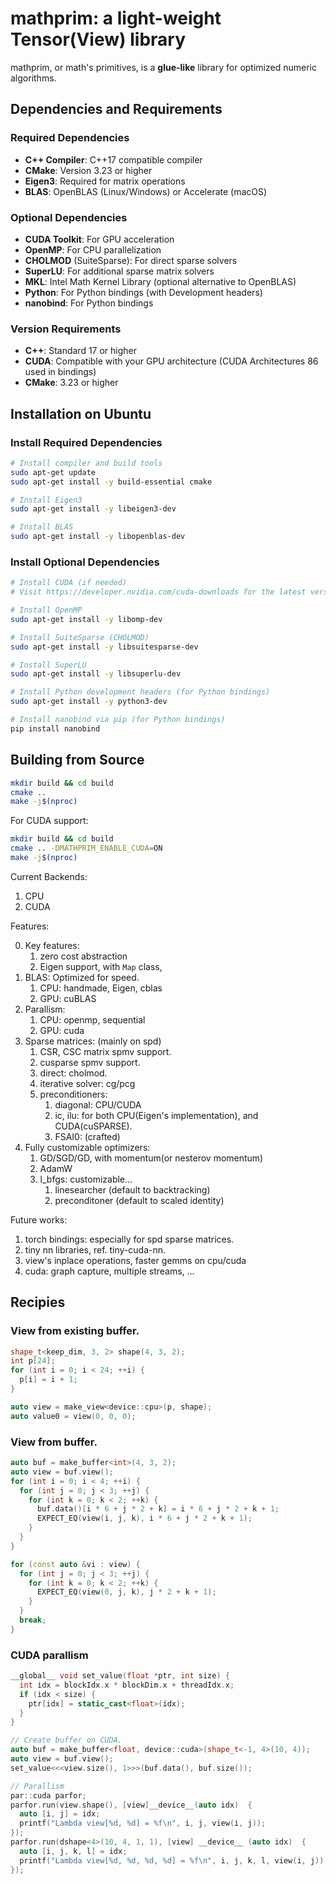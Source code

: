 # mathprim: a light-weight Tensor(View) library

mathprim, or math's primitives, is a **glue-like** library for optimized numeric algorithms.

## Dependencies and Requirements

### Required Dependencies
- **C++ Compiler**: C++17 compatible compiler
- **CMake**: Version 3.23 or higher
- **Eigen3**: Required for matrix operations
- **BLAS**: OpenBLAS (Linux/Windows) or Accelerate (macOS)

### Optional Dependencies
- **CUDA Toolkit**: For GPU acceleration
- **OpenMP**: For CPU parallelization
- **CHOLMOD** (SuiteSparse): For direct sparse solvers
- **SuperLU**: For additional sparse matrix solvers
- **MKL**: Intel Math Kernel Library (optional alternative to OpenBLAS)
- **Python**: For Python bindings (with Development headers)
- **nanobind**: For Python bindings

### Version Requirements
- **C++**: Standard 17 or higher
- **CUDA**: Compatible with your GPU architecture (CUDA Architectures 86 used in bindings)
- **CMake**: 3.23 or higher

## Installation on Ubuntu

### Install Required Dependencies
```bash
# Install compiler and build tools
sudo apt-get update
sudo apt-get install -y build-essential cmake

# Install Eigen3
sudo apt-get install -y libeigen3-dev

# Install BLAS
sudo apt-get install -y libopenblas-dev
```

### Install Optional Dependencies
```bash
# Install CUDA (if needed)
# Visit https://developer.nvidia.com/cuda-downloads for the latest version

# Install OpenMP
sudo apt-get install -y libomp-dev

# Install SuiteSparse (CHOLMOD)
sudo apt-get install -y libsuitesparse-dev

# Install SuperLU
sudo apt-get install -y libsuperlu-dev

# Install Python development headers (for Python bindings)
sudo apt-get install -y python3-dev

# Install nanobind via pip (for Python bindings)
pip install nanobind
```

## Building from Source
```bash
mkdir build && cd build
cmake ..
make -j$(nproc)
```

For CUDA support:
```bash
mkdir build && cd build
cmake .. -DMATHPRIM_ENABLE_CUDA=ON
make -j$(nproc)
```

Current Backends:
1. CPU
2. CUDA

Features:

0. Key features:
    1. zero cost abstraction
    2. Eigen support, with `Map` class,
1. BLAS: Optimized for speed.
    1. CPU: handmade, Eigen, cblas
    2. GPU: cuBLAS
2. Parallism:
    1. CPU: openmp, sequential
    2. GPU: cuda
3. Sparse matrices: (mainly on spd)
    1. CSR, CSC matrix spmv support.
    2. cusparse spmv support.
    3. direct: cholmod.
    4. iterative solver: cg/pcg
    5. preconditioners:
        1. diagonal: CPU/CUDA
        2. ic, ilu: for both CPU(Eigen's implementation), and CUDA(cuSPARSE).
        3. FSAI0: (crafted)
4. Fully customizable optimizers:
    1. GD/SGD/GD, with momentum(or nesterov momentum)
    2. AdamW
    3. l_bfgs: customizable...
        1. linesearcher (default to backtracking)
        2. preconditoner (default to scaled identity)

Future works:

1. torch bindings: especially for spd sparse matrices.
2. tiny nn libraries, ref. tiny-cuda-nn.
3. view's inplace operations, faster gemms on cpu/cuda
4. cuda: graph capture, multiple streams, ...

## Recipies

### View from existing buffer.

```cpp
shape_t<keep_dim, 3, 2> shape(4, 3, 2);
int p[24];
for (int i = 0; i < 24; ++i) {
  p[i] = i + 1;
}

auto view = make_view<device::cpu>(p, shape);
auto value0 = view(0, 0, 0);
```

### View from buffer.

```cpp
auto buf = make_buffer<int>(4, 3, 2);
auto view = buf.view();
for (int i = 0; i < 4; ++i) {
  for (int j = 0; j < 3; ++j) {
    for (int k = 0; k < 2; ++k) {
      buf.data()[i * 6 + j * 2 + k] = i * 6 + j * 2 + k + 1;
      EXPECT_EQ(view(i, j, k), i * 6 + j * 2 + k + 1);
    }
  }
}

for (const auto &vi : view) {
  for (int j = 0; j < 3; ++j) {
    for (int k = 0; k < 2; ++k) {
      EXPECT_EQ(view(0, j, k), j * 2 + k + 1);
    }
  }
  break;
}
```

### CUDA parallism

```cpp
__global__ void set_value(float *ptr, int size) {
  int idx = blockIdx.x * blockDim.x + threadIdx.x;
  if (idx < size) {
    ptr[idx] = static_cast<float>(idx);
  }
}

// Create buffer on CUDA.
auto buf = make_buffer<float, device::cuda>(shape_t<-1, 4>(10, 4));
auto view = buf.view();
set_value<<<view.size(), 1>>>(buf.data(), buf.size());

// Parallism
par::cuda parfor;
parfor.run(view.shape(), [view]__device__(auto idx)  {
  auto [i, j] = idx;
  printf("Lambda view[%d, %d] = %f\n", i, j, view(i, j));
});
parfor.run(dshape<4>(10, 4, 1, 1), [view] __device__ (auto idx)  {
  auto [i, j, k, l] = idx;
  printf("Lambda view[%d, %d, %d, %d] = %f\n", i, j, k, l, view(i, j));
});
```